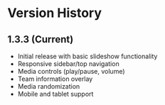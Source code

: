 # Version History

## 1.3.3 (Current)
- Initial release with basic slideshow functionality
- Responsive sidebar/top navigation
- Media controls (play/pause, volume)
- Team information overlay
- Media randomization
- Mobile and tablet support 
